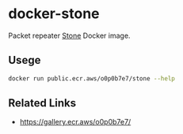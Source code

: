 # docker-stone

Packet repeater [Stone](https://www.gcd.org/sengoku/stone/) Docker image.

## Usege

```sh
docker run public.ecr.aws/o0p0b7e7/stone --help
```

## Related Links

- https://gallery.ecr.aws/o0p0b7e7/
